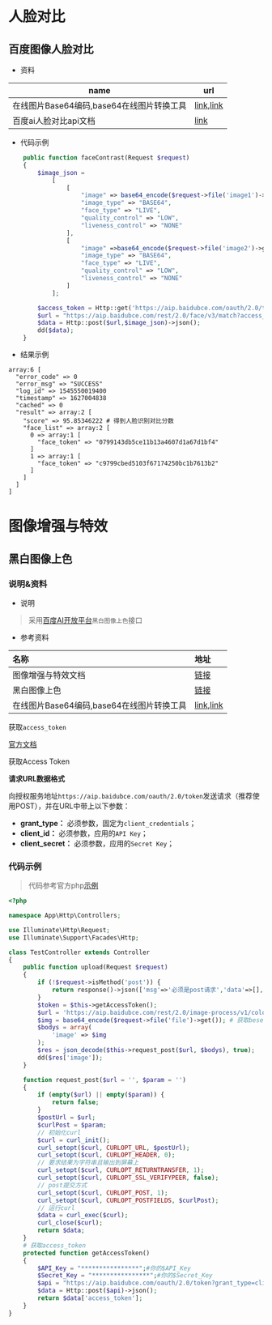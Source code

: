 # 人脸对比

## 百度图像人脸对比

- 资料

| name                                      | url                                                          |
| ----------------------------------------- | ------------------------------------------------------------ |
| 在线图片Base64编码,base64在线图片转换工具 | [link](https://oktools.net/image2base64),[link](http://tool.chinaz.com/tools/imgtobase/) |
| 百度ai人脸对比api文档                     | [link](https://cloud.baidu.com/doc/FACE/s/Lk37c1tpf)         |

- 代码示例

```php
    public function faceContrast(Request $request)
    {
        $image_json =
            [
                [
                    "image" => base64_encode($request->file('image1')->get()), #得到不包含data:image/jpeg;base64,开头的base64加密
                    "image_type" => "BASE64",
                    "face_type" => "LIVE",
                    "quality_control" => "LOW",
                    "liveness_control" => "NONE"
                ],
                [
                    "image" =>base64_encode($request->file('image2')->get()),
                    "image_type" => "BASE64",
                    "face_type" => "LIVE",
                    "quality_control" => "LOW",
                    "liveness_control" => "NONE"
                ]
            ];

        $access_token = Http::get('https://aip.baidubce.com/oauth/2.0/token?grant_type=client_credentials&client_id=b8jmx9vjyvoNUnSvTjmj6B31&client_secret=rsRDlmL8vy00SbDw0tLgKCkntSZchpRd&')->json()['access_token'];
        $url = "https://aip.baidubce.com/rest/2.0/face/v3/match?access_token={$access_token}";
        $data = Http::post($url,$image_json)->json();
        dd($data);
    }
```

- 结果示例

```shell
array:6 [
  "error_code" => 0
  "error_msg" => "SUCCESS"
  "log_id" => 1545550019400
  "timestamp" => 1627004838
  "cached" => 0
  "result" => array:2 [
    "score" => 95.85346222 # 得到人脸识别对比分数
    "face_list" => array:2 [
      0 => array:1 [
        "face_token" => "0799143db5ce11b13a4607d1a67d1bf4"
      ]
      1 => array:1 [
        "face_token" => "c9799cbed5103f67174250bc1b7613b2"
      ]
    ]
  ]
]
```

# 图像增强与特效

##  黑白图像上色

### 说明&资料

- 说明

> 采用[百度AI开放平台](https://ai.baidu.com/tech/imageprocess/colourize)`黑白图像上色`接口

- 参考资料

| 名称                                      | 地址                                                         |
| :---------------------------------------- | :----------------------------------------------------------- |
| 图像增强与特效文档                        | [链接](https://cloud.baidu.com/doc/IMAGEPROCESS/index.html)  |
| 黑白图像上色                              | [链接](https://cloud.baidu.com/doc/IMAGEPROCESS/s/Bk3bclns3) |
| 在线图片Base64编码,base64在线图片转换工具 | [link](https://oktools.net/image2base64),[link](http://tool.chinaz.com/tools/imgtobase/) |

获取`access_token`

[官方文档](https://ai.baidu.com/ai-doc/REFERENCE/Ck3dwjhhu)

获取Access Token

**请求URL数据格式**

向授权服务地址`https://aip.baidubce.com/oauth/2.0/token`发送请求（推荐使用POST），并在URL中带上以下参数：

- **grant_type：** 必须参数，固定为`client_credentials`；
- **client_id：** 必须参数，应用的`API Key`；
- **client_secret：** 必须参数，应用的`Secret Key`；

### 代码示例

> 代码参考官方php[示例](https://cloud.baidu.com/doc/IMAGEPROCESS/s/2k3bclou0)

```php
<?php

namespace App\Http\Controllers;

use Illuminate\Http\Request;
use Illuminate\Support\Facades\Http;

class TestController extends Controller
{
    public function upload(Request $request)
    {
        if (!$request->isMethod('post')) {
            return response()->json(['msg'=>'必须是post请求','data'=>[],'code'=>5000]);
        }
        $token = $this->getAccessToken();
        $url = 'https://aip.baidubce.com/rest/2.0/image-process/v1/colourize?access_token=' . $token;
        $img = base64_encode($request->file('file')->get()); # 获取bese64加密图片
        $bodys = array(
            'image' => $img
        );
        $res = json_decode($this->request_post($url, $bodys), true);
        dd($res['image']);
    }

    function request_post($url = '', $param = '')
    {
        if (empty($url) || empty($param)) {
            return false;
        }
        $postUrl = $url;
        $curlPost = $param;
        // 初始化curl
        $curl = curl_init();
        curl_setopt($curl, CURLOPT_URL, $postUrl);
        curl_setopt($curl, CURLOPT_HEADER, 0);
        // 要求结果为字符串且输出到屏幕上
        curl_setopt($curl, CURLOPT_RETURNTRANSFER, 1);
        curl_setopt($curl, CURLOPT_SSL_VERIFYPEER, false);
        // post提交方式
        curl_setopt($curl, CURLOPT_POST, 1);
        curl_setopt($curl, CURLOPT_POSTFIELDS, $curlPost);
        // 运行curl
        $data = curl_exec($curl);
        curl_close($curl);
        return $data;
    }
    # 获取access_token
    protected function getAccessToken()
    {
        $API_Key = "****************";#你的$API_Key
        $Secret_Key = "****************";#你的$Secret_Key
        $api = "https://aip.baidubce.com/oauth/2.0/token?grant_type=client_credentials&client_id={$API_Key}&client_secret={$Secret_Key}";
        $data = Http::post($api)->json();
        return $data['access_token'];
    }
}

```

